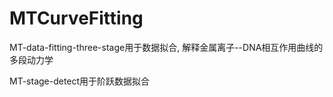 # MTCurveFitting
MT-data-fitting-three-stage用于数据拟合, 解释金属离子--DNA相互作用曲线的多段动力学

MT-stage-detect用于阶跃数据拟合
